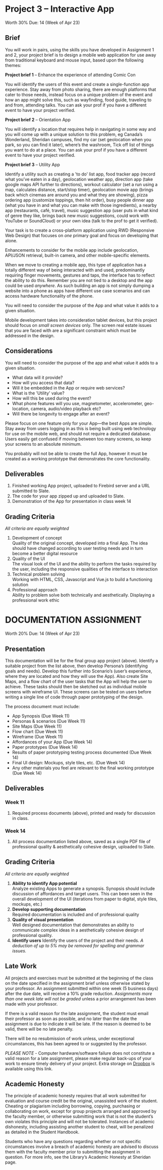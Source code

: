 # Project 3 – Interactive App
Worth 30% 
Due: 14 (Week of Apr 23)

## Brief 
You will work in pairs, using the skills you have developed in Assignment 1 and 2, your project brief is to design a mobile web application for use away from traditional keyboard and mouse input, based upon the following themes:

**Project brief 1** – Enhance the experience of attending Comic Con

You will identify the users of this event and create a single-function app experience. Stay away from photo sharing, there are enough platforms that cater to those needs, instead focus on a unique problem of the event and how an app might solve this, such as wayfinding, food guide, traveling to and from, attending talks. You can ask your prof if you have a different event to have your project verified.

**Project brief 2** – Orientation App

You will identify a location that requires help in navigating in some way and you will come up with a unique solution to this problem, eg Canada’s Wonderland, Sheridan campuses, find my car (set geolocation when you park, so you can find it later), where’s the washroom, Tick off list of things you want to do at a place. You can ask your prof if you have a different event to have your project verified. 

**Project brief 3** – Utility App

Identify a utility such as creating a 'to do' list app, food tracker app (record what you’ve eaten in a day), geolocation weather app, direction app (take google maps API further to directions), workout calculator (set a run using a map, calculates distance, start/stop timer), geolocation movie app (brings back which cinemas are around you and what they are showing), pizza ordering app (customize toppings, then hit order), busy people dinner app (what you have in and what you can make with those ingredients), a nearby app (restaurants, café, travel), music suggestion app (user puts in what kind of genre they like, brings back new music suggestions, could work with YouTube or SoundCloud) or your own idea (talk to the prof to get it verified).

Your task is to create a cross-platform application using RWD (Responsive Web Design) that focuses on _one_ primary goal and focus on developing that alone.

Enhancements to consider for the mobile app include geolocation, API/JSON retrieval, built-in camera, and other mobile-specific elements.

When we move to creating a mobile app, this type of application has a totally different way of being interacted with and used, predominantly requiring finger movements, gestures and taps, the interface has to reflect the ability to do this. Remember you are not tied to a desktop and the app could be used _anywhere_. As such building an app is not simply dumping a website into a phone as apps have different use case scenarios and can access hardware functionality of the phone.

You will need to consider the purpose of the App and what value it adds to a given situation.

Mobile development takes into consideration tablet devices, but this project should focus on _small screen devices_ only. The screen real estate issues that you are faced with are a significant constraint which must be addressed in the design.

## Considerations

You will need to consider the purpose of the app and what value it adds to a given situation.

- What data will it provide? 
- How will you access that data? 
- Will it be embedded in the App or require web services?
- What is the 'Utility' value?
- How will this be used during the event?
- What phone features will you use, magnetometer, accelerometer, geo-location, camera, audio/video playback etc?
- Will there be longevity to engage after an event?

Please focus on one feature only for your App—the best Apps are simple. Stay away from users logging in as this is being built using web technology for use on the mobile web, and should not require a dedicated database. Users easily get confused if moving between too many screens, so keep your screens to an absolute minimum.

You probably will not be able to create the full App, however it must be created as a working prototype that demonstrates the core functionality.

## Deliverables

1. Finished working App project, uploaded to Firebird server and a URL submitted to Slate.
2. The code for your app zipped up and uploaded to Slate.
3. Demonstration of the App for presentation in class week 14

## Grading Criteria 

_All criteria are equally weighted_

1. Development of concept        
Quality of the original concept, developed into a final App. The idea should have changed according to user testing needs and in turn become a better digital resource 
2. Quality of the UI       
The visual look of the UI and the ability to perform the tasks required by the user, including the responsive qualities of the interface to interaction 
3. Technical problem solving         
Working with HTML, CSS, Javascript and Vue.js to build a functioning solution 
4. Professional approach         
Ability to problem solve both technically and aesthetically. Displaying a professional work ethic 

# DOCUMENTATION ASSIGNMENT 
Worth 20% 
Due: 14 (Week of Apr 23)

## Presentation

This documentation will be for the final group app project (above). Identify a suitable project from the list above, then develop Persona’s (identifying goals and needs). Develop this further into Scenario’s (user’s experience, where they are located and how they will use the App). Also create Site Maps, and a flow chart of the user tasks that the App will help the user to achieve. These tasks should then be sketched out as individual mobile screens with wireframe UI. These screens can be tested on users before writing a single line of code through paper prototyping of the design.

The process document must include:

- App Synopsis (Due Week 11)
- Personas & scenarios (Due Week 11)
- Site Maps (Due Week 11)
- Flow chart (Due Week 11)
- Wireframe (Due Week 11)
- Affordances of your App (Due Week 14)
- Paper prototypes (Due Week 14)
- Results of paper prototyping testing process documented (Due Week 14)
- Final UI design: Mockups, style tiles, etc. (Due Week 14)
- Any other materials you feel are relevant to the final working prototype (Due Week 14)

## Deliverables 

### Week 11

1. Required process documents (above), printed and ready for discussion in class.

### Week 14

1. All process documentation listed above, saved as a single PDF file of professional quality & aesthetically cohesive design, uploaded to Slate.

## Grading Criteria

_All criteria are equally weighted_

1. **Ability to identify App potential**       
Analyze existing Apps to generate a synopsis. Synopsis should include discussion of affordances and target users. This can been seen in the overall development of the UI (iterations from paper to digital, style tiles, mockups, etc.) 
2. **Develop supporting documentation**      
Required documentation is included and of professional quality
3. **Quality of visual presentation**       
Well designed documentation that demonstrates an ability to communicate complex ideas in a aesthetically cohesive design of professional quality. 
4. **Identify users**
Identify the users of the project and their needs. 
_A deduction of up to 5% may be removed for spelling and grammar issues._

## Late Work

All projects and exercises must be submitted at the beginning of the class on the date specified in the assignment brief unless otherwise stated by your professor. An assignment submitted within one week (5 business days) after the due date, will receive a 10% grade reduction. _Assignments more than one week late will not be graded_ unless a prior arrangement has been made with your professor.

If there is a valid reason for the late assignment, the student must email their professor as soon as possible, and no later than the date the assignment is due to indicate it will be late. If the reason is deemed to be valid, there will be no late penalty.

There will be no resubmission of work unless, under exceptional circumstances, this has been agreed to or suggested by the professor.

*PLEASE NOTE* - Computer hardware/software failure does not constitute a valid reason for a late assignment, please make regular back-ups of your work to ensure timely delivery of your project. Extra storage on [Dropbox](https://db.tt/KtXMYmmi) is available using this link.

## Academic Honesty

The principle of academic honesty requires that all work submitted for evaluation and course credit be the original, unassisted work of the student. Cheating or plagiarism including borrowing, copying, purchasing or collaborating on work, except for group projects arranged and approved by the faculty member, or otherwise submitting work that is not the student’s own violates this principle and will not be tolerated. Instances of academic dishonesty, including assisting another student to cheat, will be penalized as detailed in the Student Handbook.

Students who have any questions regarding whether or not specific circumstances involve a breach of academic honesty are advised to discuss them with the faculty member prior to submitting the assignment in question. For more info, see the Library’s Academic Honesty at Sheridan page.

